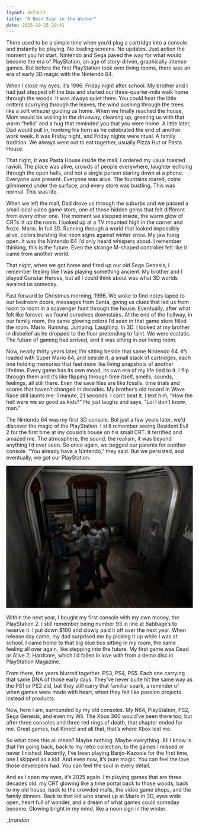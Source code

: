 ```yaml
---
layout: default
title: "A Neon Sign in the Winter"
date: 2025-10-25 20:41
---
```


There used to be a simple time when you’d plug a cartridge into a console and instantly be playing. No loading screens. No updates. Just action the moment you hit start.
Nintendo and Sega paved the way for what would become the era of PlayStation, an age of story-driven, graphically intense games. But before the first PlayStation took over living rooms, there was an era of early 3D magic with the Nintendo 64.

When I close my eyes, it’s 1996.
Friday night after school. My brother and I had just stepped off the bus and started our three-quarter-mile walk home through the woods. It was always quiet there. You could hear the little critters scurrying through the leaves, the wind pushing through the trees like a soft whisper guiding us home. When we finally reached the house, Mom would be waiting in the driveway, cleaning up, greeting us with that warm “hello” and a hug that reminded you that you were home.
A little later, Dad would pull in, honking his horn as he celebrated the end of another work week. It was Friday night, and Friday nights were ritual. A family tradition. We always went out to eat together, usually Pizza Hut or Pasta House.

That night, it was Pasta House inside the mall. I ordered my usual toasted ravioli. The place was alive, crowds of people everywhere, laughter echoing through the open halls, and not a single person staring down at a phone. Everyone was present. Everyone was alive. The fountains roared, coins glimmered under the surface, and every store was bustling. This was normal. This was life.

When we left the mall, Dad drove us through the suburbs and we passed a small local video game store, one of those hidden gems that felt different from every other one. The moment we stepped inside, the warm glow of CRTs lit up the room. I looked up at a TV mounted high in the corner and froze.
Mario. In full 3D. Running through a world that looked impossibly alive, colors bursting like neon signs against winter snow. My jaw hung open. It was the Nintendo 64 I’d only heard whispers about. I remember thinking, this is the future. Even the strange M-shaped controller felt like it came from another world.

That night, when we got home and fired up our old Sega Genesis, I remember feeling like I was playing something ancient. My brother and I played Gunstar Heroes, but all I could think about was what 3D worlds awaited us someday.

Fast forward to Christmas morning, 1996.
We woke to find notes taped to our bedroom doors, messages from Santa, giving us clues that led us from room to room in a scavenger hunt through the house. Eventually, after what felt like forever, we found ourselves downstairs. At the end of the hallway, in our family room, the same glowing colors I’d seen in that game store filled the room. Mario. Running. Jumping. Laughing. In 3D.
I looked at my brother in disbelief as he dropped to the floor pretending to faint. We were ecstatic. The future of gaming had arrived, and it was sitting in our living room.

Now, nearly thirty years later, I’m sitting beside that same Nintendo 64.
It’s loaded with Super Mario 64, and beside it, a small stack of cartridges, each one holding memories that feel more like living snapshots of another lifetime. Every game has its own mood, its own era of my life tied to it. I flip through them and it’s like flipping through time itself, smells, sounds, feelings, all still there.
Even the save files are like fossils, time trials and scores that haven’t changed in decades. My brother’s old record in Wave Race still taunts me: 1 minute, 21 seconds. I can’t beat it. I text him, “How the hell were we so good as kids?” He just laughs and says, “Lol I don’t know, man.”

The Nintendo 64 was my first 3D console. But just a few years later, we'd discover the magic of the PlayStation.
I still remember seeing Resident Evil 2 for the first time at my cousin’s house on his small CRT. It terrified and amazed me. The atmosphere, the sound, the realism, it was beyond anything I’d ever seen. So once again, we begged our parents for another console. “You already have a Nintendo,” they said. But we persisted, and eventually, we got our PlayStation.

<img src="/images/re2.jpg" alt="Resident Evil 2" />

Within the next year, I bought my first console with my own money, the PlayStation 2. I still remember being number 93 in line at Babbage’s to reserve it. I put down $100 and slowly paid it off over the next year. When release day came, my dad surprised me by picking it up while I was at school.
I came home to that big blue box sitting in my room, the same feeling all over again, like stepping into the future. My first game was Dead or Alive 2: Hardcore, which I’d fallen in love with from a demo disc in PlayStation Magazine.

From there, the years blurred together. PS3, PS4, PS5. Each one carrying that same DNA of those early days.
They’ve never quite hit the same way as the PS1 or PS2 did, but they still carry that familiar spark, a reminder of when games were made with heart, when they felt like passion projects instead of products.

Now, here I am, surrounded by my old consoles. My N64, PlayStation, PS2, Sega Genesis, and even my Wii. The Xbox 360 would’ve been there too, but after three consoles and three red rings of death, that chapter ended for me. Great games, but Kinect and all that, that’s where Xbox lost me.

So what does this all mean? Maybe nothing. Maybe everything.
All I know is that I’m going back, back to my retro collection, to the games I missed or never finished. Recently, I’ve been playing Banjo-Kazooie for the first time, one I skipped as a kid. And even now, it’s pure magic. You can feel the love those developers had. You can feel the soul in every detail.

And as I open my eyes, it’s 2025 again.
I’m playing games that are three decades old, my CRT glowing like a time portal back to those woods, back to my old house, back to the crowded malls, the video game shops, and the family dinners.
Back to that kid who stared up at Mario in 3D, eyes wide open, heart full of wonder, and a dream of what games could someday become. Glowing bright in my mind, like a neon sign in the winter.

__brandon_
